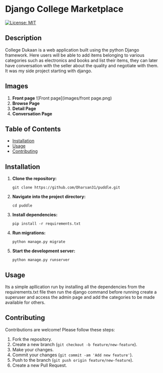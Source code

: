 
# Django College Marketplace

[![License: MIT](https://img.shields.io/badge/License-MIT-yellow.svg)](https://opensource.org/licenses/MIT)

## Description

College Dukaan is a web application built using the python Django framework. Here users will be able to add items belonging to various categories such as electronics and books and list their items, they can later have conversation with the seller about the quality and negotiate with them. It was my side project starting with django.

## Images

1. **Front page**
   ![Front page](images/front page.png)
3. **Browse Page**
4. **Detail Page**
5. **Conversation Page**

## Table of Contents

- [Installation](#installation)
- [Usage](#usage)
- [Contributing](#contributing)

## Installation

1. **Clone the repository:**
   ```
   git clone https://github.com/Dharsan31/puddle.git
   ```

2. **Navigate into the project directory:**
   ```
   cd puddle
   ```

3. **Install dependencies:**
   ```
   pip install -r requirements.txt
   ```

4. **Run migrations:**
   ```
   python manage.py migrate
   ```

5. **Start the development server:**
   ```
   python manage.py runserver
   ```

## Usage

Its a simple apllication run by installing all the dependencies from the requirements.txt file then run the django command before running create a superuser and access the admin page and add the categories to be made available for others.

## Contributing

Contributions are welcome! Please follow these steps:

1. Fork the repository.
2. Create a new branch (`git checkout -b feature/new-feature`).
3. Make your changes.
4. Commit your changes (`git commit -am 'Add new feature'`).
5. Push to the branch (`git push origin feature/new-feature`).
6. Create a new Pull Request.


